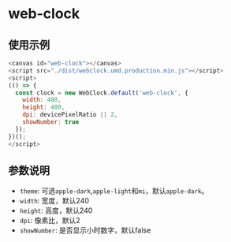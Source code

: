 # web-clock

## 使用示例
```js
<canvas id="web-clock"></canvas>
<script src="./dist/webclock.umd.production.min.js"></script>
<script>
(() => {
  const clock = new WebClock.default('web-clock', {
    width: 480,
    height: 480,
    dpi: devicePixelRatio || 2,
    showNumber: true
  });
})();
</script>
```

## 参数说明
* `theme`: 可选`apple-dark`,`apple-light`和`mi`，默认`apple-dark`。
* `width`: 宽度，默认240
* `height`: 高度，默认240
* `dpi`: 像素比，默认2
* `showNumber`: 是否显示小时数字，默认false

